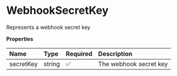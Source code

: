 # WebhookSecretKey

Represents a webhook secret key

**Properties**

| Name      | Type   | Required | Description            |
| :-------- | :----- | :------- | :--------------------- |
| secretKey | string | ✅       | The webhook secret key |
